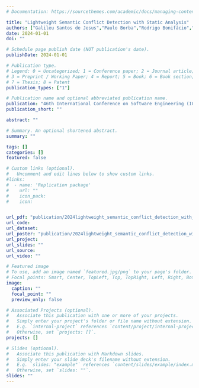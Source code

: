 ```yaml
---
# Documentation: https://sourcethemes.com/academic/docs/managing-content/

title: "Lightweight Semantic Conflict Detection with Static Analysis"
authors: ["Galileu Santos de Jesus","Paulo Borba","Rodrigo Bonifácio","Matheus Barbosa"]
date: 2024-01-01
doi: ""

# Schedule page publish date (NOT publication's date).
publishDate: 2024-01-01

# Publication type.
# Legend: 0 = Uncategorized; 1 = Conference paper; 2 = Journal article;
# 3 = Preprint / Working Paper; 4 = Report; 5 = Book; 6 = Book section;
# 7 = Thesis; 8 = Patent
publication_types: ["1"]

# Publication name and optional abbreviated publication name.
publication: "46th International Conference on Software Engineering (ICSE 2024), ICSE Companion"
publication_short: ""

abstract: ""

# Summary. An optional shortened abstract.
summary: ""

tags: []
categories: []
featured: false

# Custom links (optional).
#   Uncomment and edit lines below to show custom links.
#links:
#  - name: 'Replication package'
#    url: ""
#    icon_pack: 
#    icon: 


url_pdf: "publication/2024lightweight_semantic_conflict_detection_with_static_analysis/2024-Galileu-Lightweight-Semantic-Conflict_Detection_with_Static_Analysis.pdf"
url_code:
url_dataset:
url_poster: "publication/2024lightweight_semantic_conflict_detection_with_static_analysis/2024-Galileu-Lightweight-Semantic-Conflict_Detection_with_Static_Analysis-Poster.pdf"
url_project:
url_slides: ""
url_source:
url_video: ""

# Featured image
# To use, add an image named `featured.jpg/png` to your page's folder. 
# Focal points: Smart, Center, TopLeft, Top, TopRight, Left, Right, BottomLeft, Bottom, BottomRight.
image:
  caption: ""
  focal_point: ""
  preview_only: false

# Associated Projects (optional).
#   Associate this publication with one or more of your projects.
#   Simply enter your project's folder or file name without extension.
#   E.g. `internal-project` references `content/project/internal-project/index.md`.
#   Otherwise, set `projects: []`.
projects: []

# Slides (optional).
#   Associate this publication with Markdown slides.
#   Simply enter your slide deck's filename without extension.
#   E.g. `slides: "example"` references `content/slides/example/index.md`.
#   Otherwise, set `slides: ""`.
slides: ""
---
```

